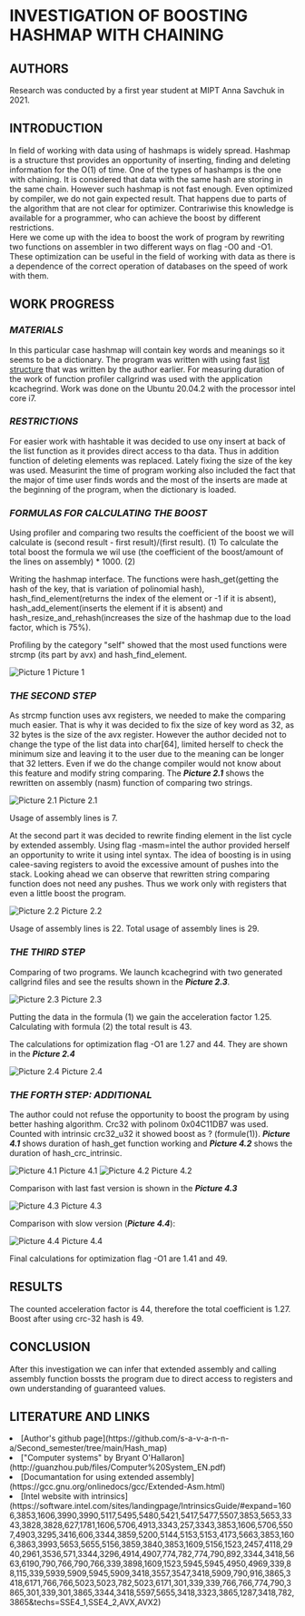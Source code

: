 **INVESTIGATION OF BOOSTING HASHMAP WITH CHAINING**
===================================================
**AUTHORS**
-----------
Research was conducted by a first year student at MIPT Anna Savchuk in 2021.

**INTRODUCTION**
------------------------
In field of working with data using of hashmaps is widely spread. Hashmap is a structure thst provides an opportunity of inserting, finding and deleting information for the O(1) of time. One of the types of hashamps is the one with chaining. It is considered that data with the same hash are storing in the same chain.
However such hashmap is not fast enough. Even optimized by compiler, we do not gain expected result. That happens due to parts of the algorithm that are not clear for optimizer. Contrariwise this knowledge is available for a programmer, who can achieve the boost by different restrictions.  
Here we come up with the idea to boost the work of program by rewriting two functions on assembler in two different ways on flag -O0 and -O1.
These optimization can be useful in the field of working with data as there is a dependence of the correct operation of databases on the speed of work with them.

**WORK PROGRESS**
-----------------
### ***MATERIALS***

In this particular case hashmap will contain key words and meanings so it seems to be a dictionary.
The program was written with using fast [list structure](https://github.com/s-a-v-a-n-n-a/My-List) that was written by the author earlier.
For measuring duration of the work of function profiler callgrind was used with the application kcachegrind.
Work was done on the Ubuntu 20.04.2 with the processor intel core i7.

### ***RESTRICTIONS***

For easier work with hashtable it was decided to use ony insert at back of the list function as it provides direct access to tha data. Thus in addition function of deleting elements was replaced.
Lately fixing the size of the key was used.
Measurint the time of program working also included the fact that the major of time user finds words and the most of the inserts are made at the beginning of the program, when the dictionary is loaded.

### ***FORMULAS FOR CALCULATING THE BOOST***

Using profiler and comparing two results the coefficient of the boost we will calculate is (second result - first result)/(first result). (1)
To calculate the total boost the formula we wil use (the coefficient of the boost/amount of the lines on assembly) * 1000. (2)


Writing the hashmap interface. The functions were hash_get(getting the hash of the key, that is variation of polinomial hash), hash_find_element(returns the index of the element or -1 if it is absent), hash_add_element(inserts the element if it is absent) and hash_resize_and_rehash(increases the size of the hashmap due to the load factor, which is 75%).

Profiling by the category "self" showed that the most used functions were strcmp (its part by avx) and hash_find_element.

![Picture 1](https://github.com/s-a-v-a-n-n-a/Second_semester/blob/main/Hash_map/Investigation/Picture%201.jpg)
Picture 1

### ***THE SECOND STEP***

As strcmp function uses avx registers, we needed to make the comparing much easier. That is why it was decided to fix the size of key word as 32, as 32 bytes is the size of the avx register. However the author decided not to change the type of the list data into char[64], limited herself to check the minimum size and leaving it to the user due to the meaning can be longer that 32 letters. Even if we do the change compiler would not know about this feature and modify string comparing. The ***Picture 2.1*** shows the rewritten on assembly (nasm) function of comparing two strings.

![Picture 2.1](https://github.com/s-a-v-a-n-n-a/Second_semester/blob/main/Hash_map/Investigation/Picture%202.1.jpg)
Picture 2.1

Usage of assembly lines is 7.

At the second part it was decided to rewrite finding element in the list cycle by extended assembly. Using flag -masm=intel the author provided herself an opportunity to write it using intel syntax. The idea of boosting is in using calee-saving registers to avoid the excessive amount of pushes into the stack. Looking ahead we can observe that rewritten string comparing function does not need any pushes. Thus we work only with registers that even a little boost the program.

![Picture 2.2](https://github.com/s-a-v-a-n-n-a/Second_semester/blob/main/Hash_map/Investigation/Picture%202.2.jpg)
Picture 2.2

Usage of assembly lines is 22.
Total usage of assembly lines is 29. 

### ***THE THIRD STEP***
Comparing of two programs. We launch kcachegrind with two generated callgrind files and see the results shown in the ***Picture 2.3***. 

![Picture 2.3](https://github.com/s-a-v-a-n-n-a/Second_semester/blob/main/Hash_map/Investigation/Picture%202.3.png)
Picture 2.3

Putting the data in the formula (1) we gain the acceleration factor 1.25.
Calculating with formula (2) the total result is 43.

The calculations for optimization flag -O1 are 1.27 and 44. They are shown in the ***Picture 2.4***

![Picture 2.4](https://github.com/s-a-v-a-n-n-a/Second_semester/blob/main/Hash_map/Investigation/Picture%202.4.png)
Picture 2.4

### ***THE FORTH STEP: ADDITIONAL***

The author could not refuse the opportunity to boost the program by using better hashing algorithm. Crc32 with polinom 0x04C11DB7 was used. Counted with intrinsic crc32_u32 it showed boost as ? (formule(1)). ***Picture 4.1*** shows duration of hash_get function working and ***Picture 4.2*** shows the duration of hash_crc_intrinsic. 

![Picture 4.1](https://github.com/s-a-v-a-n-n-a/Second_semester/blob/main/Hash_map/Investigation/Picture%204.1.png)
Picture 4.1
![Picture 4.2](https://github.com/s-a-v-a-n-n-a/Second_semester/blob/main/Hash_map/Investigation/Picture%204.2.png) 
Picture 4.2

Comparison with last fast version is shown in the ***Picture 4.3***

![Picture 4.3](https://github.com/s-a-v-a-n-n-a/Second_semester/blob/main/Hash_map/Investigation/Picture%204.3.png)
Picture 4.3

Comparison with slow version (***Picture 4.4***):

![Picture 4.4](https://github.com/s-a-v-a-n-n-a/Second_semester/blob/main/Hash_map/Investigation/Picture%204.4.png)
Picture 4.4

Final calculations for optimization flag -O1 are 1.41 and 49.

**RESULTS**
-----------
The counted acceleration factor is 44, therefore the total coefficient is 1.27. Boost after using crc-32 hash is 49. 

**CONCLUSION**
--------------
After this investigation we can infer that extended assembly and calling assembly function bossts the program due to direct access to registers and own understanding of guaranteed values.

**LITERATURE AND LINKS**
------------------------
<li> 
[Author's github page](https://github.com/s-a-v-a-n-n-a/Second_semester/tree/main/Hash_map)
</li>
<li>
["Computer systems" by Bryant O'Hallaron](http://guanzhou.pub/files/Computer%20System_EN.pdf)
</li>
<li>
[Documantation for using extended assembly](https://gcc.gnu.org/onlinedocs/gcc/Extended-Asm.html)
</li>
<li>
[Intel website with intrinsics](https://software.intel.com/sites/landingpage/IntrinsicsGuide/#expand=1606,3853,1606,3990,3990,5117,5495,5480,5421,5417,5477,5507,3853,5653,3343,3828,3828,627,1781,1606,5706,4913,3343,257,3343,3853,1606,5706,5507,4903,3295,3416,606,3344,3859,5200,5144,5153,5153,4173,5663,3853,1606,3863,3993,5653,5655,5156,3859,3840,3853,1609,5156,1523,2457,4118,2940,2961,3536,571,3344,3296,4914,4907,774,782,774,790,892,3344,3418,5663,6190,790,766,790,766,339,3898,1609,1523,5945,5945,4950,4969,339,88,115,339,5939,5909,5945,5909,3418,3557,3547,3418,5909,790,916,3865,3418,6171,766,766,5023,5023,782,5023,6171,301,339,339,766,766,774,790,3865,301,339,301,3865,3344,3418,5597,5655,3418,3323,3865,1287,3418,782,3865&techs=SSE4_1,SSE4_2,AVX,AVX2)
</li>
